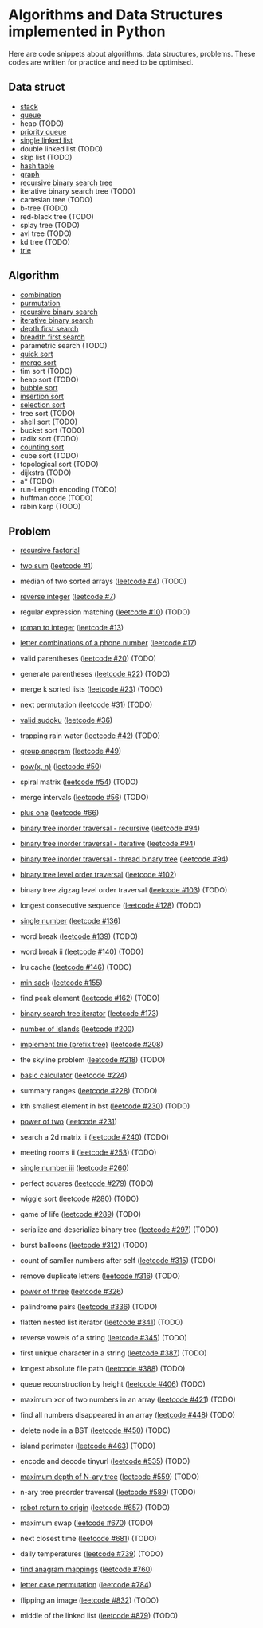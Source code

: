 # Algorithms and Data Structures implemented in Python
Here are code snippets about algorithms, data structures, problems. These codes are written for practice and need to be optimised.

## Data struct
- [stack](https://github.com/smartdolphin/python-algorithm/blob/master/data_struct/stack.py)
- [queue](https://github.com/smartdolphin/python-algorithm/blob/master/data_struct/queue.py)
- heap (TODO)
- [priority queue](https://github.com/smartdolphin/python-algorithm/blob/master/data_struct/priority_queue.py)
- [single linked list](https://github.com/smartdolphin/python-algorithm/blob/master/data_struct/linked_list.py)
- double linked list (TODO)
- skip list (TODO)
- [hash table](https://github.com/smartdolphin/python-algorithm/blob/master/data_struct/hash_table.py)
- [graph](https://github.com/smartdolphin/python-algorithm/blob/master/data_struct/graph.py)
- [recursive binary search tree](https://github.com/smartdolphin/python-algorithm/blob/master/data_struct/binary_search_tree.py)
- iterative binary search tree (TODO)
- cartesian tree (TODO)
- b-tree (TODO)
- red-black tree (TODO)
- splay tree (TODO)
- avl tree (TODO)
- kd tree (TODO)
- [trie](https://github.com/smartdolphin/python-algorithm/blob/master/problems/trie.py)

## Algorithm
- [combination](https://github.com/smartdolphin/python-algorithm/blob/master/algorithm/combination.py)
- [purmutation](https://github.com/smartdolphin/python-algorithm/blob/master/algorithm/permutation.py)
- [recursive binary search](https://github.com/smartdolphin/python-algorithm/blob/master/algorithm/binary_search_recursive.py)
- [iterative binary search](https://github.com/smartdolphin/python-algorithm/blob/master/algorithm/binary_search.py)
- [depth first search](https://github.com/smartdolphin/python-algorithm/blob/master/algorithm/dfs.py)
- [breadth first search](https://github.com/smartdolphin/python-algorithm/blob/master/algorithm/bfs.py)
- parametric search (TODO)
- [quick sort](https://github.com/smartdolphin/python-algorithm/blob/master/algorithm/quick_sort.py)
- [merge sort](https://github.com/smartdolphin/python-algorithm/blob/master/algorithm/merge_sort.py)
- tim sort (TODO)
- heap sort (TODO)
- [bubble sort](https://github.com/smartdolphin/python-algorithm/blob/master/algorithm/bubble_sort.py)
- [insertion sort](https://github.com/smartdolphin/python-algorithm/blob/master/algorithm/insertion_sort.py)
- [selection sort](https://github.com/smartdolphin/python-algorithm/blob/master/algorithm/selection_sort.py)
- tree sort (TODO)
- shell sort (TODO)
- bucket sort (TODO)
- radix sort (TODO)
- [counting sort](https://github.com/smartdolphin/python-algorithm/blob/master/algorithm/counting_sort.py)
- cube sort (TODO)
- topological sort (TODO)
- dijkstra (TODO)
- a* (TODO)
- run-Length encoding (TODO)
- huffman code (TODO)
- rabin karp (TODO)

## Problem
- [recursive factorial](https://github.com/smartdolphin/python-algorithm/blob/master/problems/factorial_recursive.py)
- [two sum](https://github.com/smartdolphin/python-algorithm/blob/master/problems/two_sum.py) ([leetcode #1](https://leetcode.com/problems/two-sum))
- median of two sorted arrays ([leetcode #4](https://leetcode.com/problems/median-of-two-sorted-arrays)) (TODO)
- [reverse integer](https://github.com/smartdolphin/python-algorithm/blob/master/problems/reverse_integer.py) ([leetcode #7](https://leetcode.com/problems/reverse-integer))
- regular expression matching ([leetcode #10](https://leetcode.com/problems/regular-expression-matching)) (TODO)
- [roman to integer](https://github.com/smartdolphin/python-algorithm/blob/master/problems/roman_to_int.py) ([leetcode #13](https://leetcode.com/problems/roman-to-integer))
- [letter combinations of a phone number](https://github.com/smartdolphin/python-algorithm/blob/master/problems/letter_combinations_of_a_phone_number.py) ([leetcode #17](https://leetcode.com/problems/letter-combinations-of-a-phone-number))
- valid parentheses ([leetcode #20](https://leetcode.com/problems/valid-parentheses)) (TODO)
- generate parentheses ([leetcode #22](https://leetcode.com/problems/generate-parentheses)) (TODO)
- merge k sorted lists ([leetcode #23](https://leetcode.com/problems/merge-k-sorted-lists)) (TODO)
- next permutation ([leetcode #31](https://leetcode.com/problems/next-permutation)) (TODO)
- [valid sudoku](https://github.com/smartdolphin/python-algorithm/blob/master/problems/valid_sudoku.py) ([leetcode #36](https://leetcode.com/problems/valid-sudoku))
- trapping rain water ([leetcode #42](https://leetcode.com/problems/trapping-rain-water)) (TODO)
- [group anagram](https://github.com/smartdolphin/python-algorithm/blob/master/problems/group_anagram.py) ([leetcode #49](https://leetcode.com/problems/group-anagrams))
- [pow(x, n)](https://github.com/smartdolphin/python-algorithm/blob/master/problems/my_pow.py) ([leetcode #50](https://leetcode.com/problems/powx-n))
- spiral matrix ([leetcode #54](https://leetcode.com/problems/spiral-matrix)) (TODO)
- merge intervals ([leetcode #56](https://leetcode.com/problems/merge-intervals)) (TODO)
- [plus one](https://github.com/smartdolphin/python-algorithm/blob/master/problems/plus_one.py) ([leetcode #66](https://leetcode.com/problems/plus-one))
- [binary tree inorder traversal - recursive](https://github.com/smartdolphin/python-algorithm/blob/master/problems/binary_tree_inorder_traversal.py) ([leetcode #94](https://leetcode.com/problems/binary-tree-inorder-traversal))
- [binary tree inorder traversal - iterative](https://github.com/smartdolphin/python-algorithm/blob/master/problems/binary_tree_inorder_traversal_iterative.py) ([leetcode #94](https://leetcode.com/problems/binary-tree-inorder-traversal))

- [binary tree inorder traversal - thread binary tree](https://github.com/smartdolphin/python-algorithm/blob/master/problems/binary_tree_inorder_traversal_morris.py) ([leetcode #94](https://leetcode.com/problems/binary-tree-inorder-traversal))
- [binary tree level order traversal](https://github.com/smartdolphin/python-algorithm/blob/master/problems/binary_tree_level_order_traversal.py) ([leetcode #102](https://leetcode.com/problems/binary-tree-level-order-traversal))
- binary tree zigzag level order traversal ([leetcode #103](https://leetcode.com/problems/binary-tree-zigzag-level-order-traversal)) (TODO)
- longest consecutive sequence ([leetcode #128](https://leetcode.com/problems/longest-consecutive-sequence)) (TODO)
- [single number](https://github.com/smartdolphin/python-algorithm/blob/master/problems/single_number.py) ([leetcode #136](https://leetcode.com/problems/single-number))
- word break ([leetcode #139](https://leetcode.com/problems/word-break)) (TODO)
- word break ii ([leetcode #140](https://leetcode.com/problems/word-break-ii)) (TODO)
- lru cache ([leetcode #146](https://leetcode.com/problems/lru-cache)) (TODO)
- [min sack](https://github.com/smartdolphin/python-algorithm/blob/master/problems/min_stack.py) ([leetcode #155](https://leetcode.com/problems/min-stack))
- find peak element ([leetcode #162](https://leetcode.com/problems/find-peak-element)) (TODO)
- [binary search tree iterator](https://github.com/smartdolphin/python-algorithm/blob/master/problems/binary_search_tree_iterator.py) ([leetcode #173](https://leetcode.com/problems/binary-search-tree-iterator))
- [number of islands](https://github.com/smartdolphin/python-algorithm/blob/master/problems/num_of_island.py) ([leetcode #200](https://leetcode.com/problems/number-of-islands))
- [implement trie (prefix tree)](https://github.com/smartdolphin/python-algorithm/blob/master/problems/trie.py) ([leetcode #208](https://leetcode.com/problems/implement-trie-prefix-tree))
- the skyline problem ([leetcode #218](https://leetcode.com/problems/the-skyline-problem)) (TODO)
- [basic calculator](https://github.com/smartdolphin/python-algorithm/blob/master/problems/basic_calculate.py) ([leetcode #224](https://leetcode.com/problems/basic-calculator))
- summary ranges ([leetcode #228](https://leetcode.com/problems/summary-ranges)) (TODO)
- kth smallest element in bst ([leetcode #230](https://leetcode.com/problems/kth-smallest-element-in-a-bst)) (TODO)
- [power of two](https://github.com/smartdolphin/python-algorithm/blob/master/problems/is_power_of_two.py) ([leetcode #231](https://leetcode.com/problems/power-of-two))
- search a 2d matrix ii ([leetcode #240](https://leetcode.com/problems/search-a-2d-matrix-ii)) (TODO)
- meeting rooms ii ([leetcode #253](https://leetcode.com/problems/meeting-rooms-ii)) (TODO)
- [single number iii](https://github.com/smartdolphin/python-algorithm/blob/master/problems/single_number_iii.py) ([leetcode #260](https://leetcode.com/problems/single-number-iii))
- perfect squares ([leetcode #279](https://leetcode.com/problems/perfect-squares)) (TODO)
- wiggle sort ([leetcode #280](https://leetcode.com/problems/wiggle-sort)) (TODO)
- game of life ([leetcode #289](https://leetcode.com/problems/game-of-life)) (TODO)
- serialize and deserialize binary tree ([leetcode #297](https://leetcode.com/problems/serialize-and-deserialize-binary-tree)) (TODO)
- burst balloons ([leetcode #312](https://leetcode.com/problems/burst-balloons)) (TODO)
- count of samller numbers after self ([leetcode #315](https://leetcode.com/problems/count-of-smaller-numbers-after-self)) (TODO)
- remove duplicate letters ([leetcode #316](https://leetcode.com/problems/remove-duplicate-letters)) (TODO)
- [power of three](https://github.com/smartdolphin/python-algorithm/blob/master/problems/power_of_three.py) ([leetcode #326](https://leetcode.com/problems/power-of-three))
- palindrome pairs ([leetcode #336](https://leetcode.com/problems/palindrome-pairs)) (TODO)
- flatten nested list iterator ([leetcode #341](https://leetcode.com/problems/flatten-nested-list-iterator)) (TODO)
- reverse vowels of a string ([leetcode #345](https://leetcode.com/problems/reverse-vowels-of-a-string)) (TODO)
- first unique character in a string ([leetcode #387](https://leetcode.com/problems/first-unique-character-in-a-string)) (TODO)
- longest absolute file path ([leetcode #388](https://leetcode.com/problems/longest-absolute-file-path)) (TODO)
- queue reconstruction by height ([leetcode #406](https://leetcode.com/problems/queue-reconstruction-by-height)) (TODO)
- maximum xor of two numbers in an array ([leetcode #421](https://leetcode.com/problems/maximum-xor-of-two-numbers-in-an-array)) (TODO)
- find all numbers disappeared in an array ([leetcode #448](https://leetcode.com/problems/find-all-numbers-disappeared-in-an-array)) (TODO)
- delete node in a BST ([leetcode #450](https://leetcode.com/problems/delete-node-in-a-bst)) (TODO)
- island perimeter ([leetcode #463](https://leetcode.com/problems/island-perimeter)) (TODO)
- encode and decode tinyurl ([leetcode #535](https://leetcode.com/problems/encode-and-decode-tinyurl)) (TODO)
- [maximum depth of N-ary tree](https://github.com/smartdolphin/python-algorithm/blob/master/problems/maximum_depth_of_n_ary_tree.py) ([leetcode #559](https://leetcode.com/problems/maximum-depth-of-n-ary-tree)) (TODO)
- n-ary tree preorder traversal ([leetcode #589](https://leetcode.com/problems/n-ary-tree-preorder-traversal)) (TODO)
- [robot return to origin](https://github.com/smartdolphin/python-algorithm/blob/master/problems/robot_return_to_origin.py) ([leetcode #657](https://leetcode.com/problems/robot-return-to-origin)) (TODO)
- maximum swap ([leetcode #670](https://leetcode.com/problems/maximum-swap)) (TODO)
- next closest time ([leetcode #681](https://leetcode.com/problems/next-closest-time)) (TODO)
- daily temperatures ([leetcode #739](https://leetcode.com/problems/daily-temperatures)) (TODO)
- [find anagram mappings](https://github.com/smartdolphin/python-algorithm/blob/master/problems/find_anagram_mappings.py) ([leetcode #760](https://leetcode.com/problems/find-anagram-mappings))
- [letter case permutation](https://github.com/smartdolphin/python-algorithm/blob/master/problems/letter_case_permutation.py) ([leetcode #784](https://leetcode.com/problems/letter-case-permutation))
- flipping an image ([leetcode #832](https://leetcode.com/problems/flipping-an-image)) (TODO)
- middle of the linked list ([leetcode #879](https://leetcode.com/problems/profitable-schemes)) (TODO)
